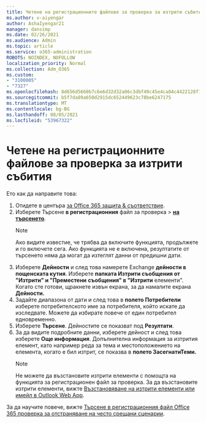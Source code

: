 ```yaml
---
title: Четене на регистрационните файлове за проверка за изтрити събития
ms.author: v-aiyengar
author: AshaIyengar21
manager: dansimp
ms.date: 02/26/2021
ms.audience: Admin
ms.topic: article
ms.service: o365-administration
ROBOTS: NOINDEX, NOFOLLOW
localization_priority: Normal
ms.collection: Adm_O365
ms.custom:
- "3100005"
- "7327"
ms.openlocfilehash: 8d656d5660b7c6e6d32d32a06c3dbf49c45e4ca04c4422128f1c4ea62413afa1
ms.sourcegitcommit: b5f7da89a650d2915dc652449623c78be6247175
ms.translationtype: MT
ms.contentlocale: bg-BG
ms.lasthandoff: 08/05/2021
ms.locfileid: "53967322"
---
```

# <a name="read-the-audit-logs-for-deleted-events"></a>Четене на регистрационните файлове за проверка за изтрити събития

Ето как да направите това:

1. Отидете в центъра [за Office 365 защита & съответствие](https://go.microsoft.com/fwlink/p/?linkid=2077143).
1. Изберете Търсене **в регистрационния** файл за проверка  >  [**на търсенето**](https://go.microsoft.com/fwlink/?linkid=2103759).
    > [!NOTE]
    > Ако видите известие, че трябва да включите функцията, продължете и го включете сега. Ако функцията не е включена, резултатите от търсенето няма да могат да изтеглят данни от предишни дати.
1. Изберете **Дейности** и след това намерете Exchange **дейности в пощенската кутия**. Изберете **папката Изтрити съобщения от "Изтрити" и "Преместени** **съобщения" в "Изтрити** елементи". Когато сте готови, щракнете извън екрана, за да намалите екрана **Дейности.**
1. Задайте диапазона от дати и след това в **полето Потребители** изберете потребителското име за потребителя, който искате да изследвате. Можете да избирате повече от един потребител едновременно.
1. Изберете **Търсене**. Дейностите се показват под **Резултати**.
1. За да видите подробните данни, изберете дейност и след това изберете **Още информация**. Допълнителна информация за изтрития елемент, като например реда за тема и местоположението на елемента, когато е бил изтрит, се показва в **полето ЗасегнатиТеми.**
    > [!NOTE]
    > Не можете да възстановите изтрити елементи с помощта на функцията за регистрационен файл за проверка. За да възстановите изтрити елементи, вижте [Възстановяване на изтрити елементи или имейл в Outlook Web App](https://go.microsoft.com/fwlink/?linkid=2103759).

За да научите повече, вижте [Търсене в регистрационния файл Office 365 проверка за отстраняване на често срещани сценарии](https://go.microsoft.com/fwlink/?linkid=2103944).
